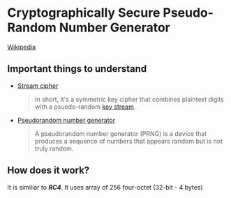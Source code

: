 # Cryptographically Secure Pseudo-Random Number Generator

<a href="https://en.wikipedia.org/wiki/Cryptographically_secure_pseudorandom_number_generator">Wikipedia</a>

## Important things to understand

- <a href="https://en.wikipedia.org/wiki/Stream_cipher">Stream cipher</a>
  > In short, it's a symmetric key cipher that combines plaintext digits with a psuedo-random <a href="https://en.wikipedia.org/wiki/Keystream">key stream</a>.
  >
- <a href="https://en.wikipedia.org/wiki/Pseudorandom_number_generator">Pseudorandom number generator</a>
  > A pseudorandom number generator (PRNG) is a device that produces a sequence of numbers that appears random but is not truly random.
  >

## How does it work?
It is similiar to ***RC4***. It uses array of 256 four-octet (32-bit - 4 bytes)
